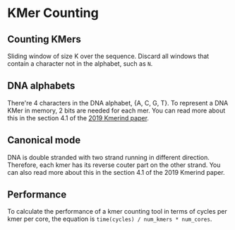 # KMer Counting

## Counting KMers
Sliding window of size K over the sequence. Discard all windows that contain a character not in the alphabet, such as `N`.

## DNA alphabets
There're 4 characters in the DNA alphabet, {A, C, G, T}. To represent a DNA KMer in memory, 2 bits are needed for each mer. 
You can read more about this in the section 4.1 of the [2019 Kmerind paper](https://github.com/mars-research/kmer_wiki/blob/master/papers/bioinformatics/kmerind-acm-tcbb.pdf).

## Canonical mode
DNA is double stranded with two strand running in different direction. Therefore, each kmer has its reverse couter part on the other strand.
You can also read more about this in the section 4.1 of the 2019 Kmerind paper.

## Performance
To calculate the performance of a kmer counting tool in terms of cycles per kmer per core, the equation is `time(cycles) / num_kmers * num_cores`.
